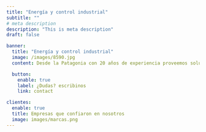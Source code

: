 ```yaml
---
title: "Energía y control industrial"
subtitle: ""
# meta description
description: "This is meta description"
draft: false

banner:
  title: "Energía y control industrial"
  image: /images/8590.jpg
  content: Desde la Patagonia con 20 años de experiencia proveemos soluciones en generación de energías renovables, automatización, instrumentación y control industrial

  button:
    enable: true
    label: ¿Dudas? escribinos
    link: contact

clientes:
  enable: true
  title: Empresas que confiaron en nosotros
  image: images/marcas.png
---
```

